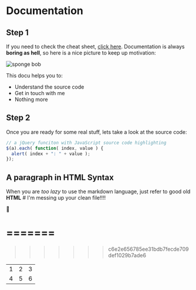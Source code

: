 # Documentation
## Step 1
If you need to check the cheat sheet, [click here](https://github.com/adam-p/markdown-here/wiki/Markdown-Cheatsheet).
Documentation is always **boring as hell**, so here is a nice picture to keep up motivation:

![sponge bob](https://i.imgflip.com/x41yq.jpg "Spongebob")

This docu helps you to:

* Understand the source code
 * Get in touch with me
 * Nothing more


## Step 2
Once you are ready for some real stuff, lets take a look at the source code:
```javascript
// a jQuery funciton with JavaScript source code highlighting
$(a).each( function( index, value ) {
  alert( index + ": " + value );
});

```
<h2>A paragraph in HTML Syntax</h2>
When you are <i>too lazy</i> to use the markdown language, just refer to good old <b>HTML</b>
# I'm messing up your clean file!!!!

:metal:

=======
=======
>>>>>>> c6e2e656785ee31bdb7fecde709def1029b7ade6
<table>
  <tr>
    <td>1</td><td>2</td><td>3</td>
  </tr>
  <tr>
    <td>4</td><td>5</td><td>6</td>
  </tr>
</table>
